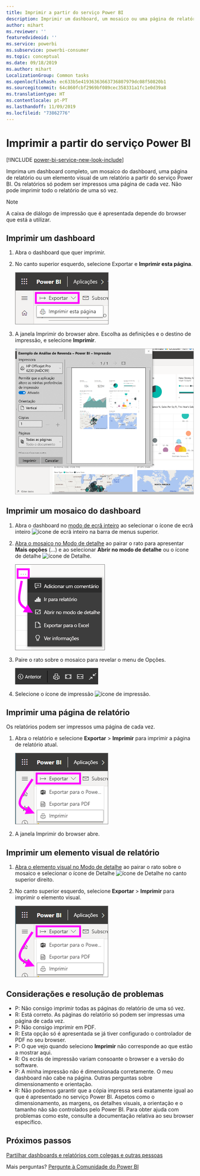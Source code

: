 ```yaml
---
title: Imprimir a partir do serviço Power BI
description: Imprimir um dashboard, um mosaico ou uma página de relatório a partir do serviço Power BI.
author: mihart
ms.reviewer: ''
featuredvideoid: ''
ms.service: powerbi
ms.subservice: powerbi-consumer
ms.topic: conceptual
ms.date: 09/18/2019
ms.author: mihart
LocalizationGroup: Common tasks
ms.openlocfilehash: ec633b5e41936363663736807979dc08f50820b1
ms.sourcegitcommit: 64c860fcbf2969bf089cec358331a1fc1e0d39a8
ms.translationtype: HT
ms.contentlocale: pt-PT
ms.lasthandoff: 11/09/2019
ms.locfileid: "73862776"
---
```

# <a name="printing-from-the-power-bi-service"></a>Imprimir a partir do serviço Power BI

[!INCLUDE [power-bi-service-new-look-include](../includes/power-bi-service-new-look-include.md)]

Imprima um dashboard completo, um mosaico do dashboard, uma página de relatório ou um elemento visual de um relatório a partir do serviço Power BI. Os relatórios só podem ser impressos uma página de cada vez. Não pode imprimir todo o relatório de uma só vez.

   > [!NOTE]
   > A caixa de diálogo de impressão que é apresentada depende do browser que está a utilizar.
   > 
## <a name="print-a-dashboard"></a>Imprimir um dashboard
1. Abra o dashboard que quer imprimir.
2. No canto superior esquerdo, selecione Exportar e **Imprimir esta página**.
   
    ![Opção de impressão do dashboard](./media/end-user-print/power-bi-dashboard-print.png)
3. A janela Imprimir do browser abre. Escolha as definições e o destino de impressão, e selecione **Imprimir**.
   

   
    ![caixa de diálogo Imprimir](./media/end-user-print/power-bi-print-dash.png)

## <a name="print-a-dashboard-tile"></a>Imprimir um mosaico do dashboard
1. Abra o dashboard no [modo de ecrã inteiro](end-user-focus.md) ao selecionar o ícone de ecrã inteiro ![ícone de ecrã inteiro](./media/end-user-print/power-bi-full-screen-icon.png) na barra de menus superior.
3. [Abra o mosaico no Modo de detalhe](end-user-focus.md) ao pairar o rato para apresentar **Mais opções** (...) e ao selecionar **Abrir no modo de detalhe** ou o ícone de detalhe ![ícone de Detalhe](./media/end-user-print/power-bi-focus-icon.png).
   
    ![menu de reticências](./media/end-user-print/power-bi-menu-options.png)
4. Paire o rato sobre o mosaico para revelar o menu de Opções.
   
    ![menu de Opções em ecrã inteiro](./media/end-user-print/menu-options-new.png)
4. Selecione o ícone de impressão ![ícone de impressão](./media/end-user-print/print-icon.png).     
   

## <a name="print-a-report-page"></a>Imprimir uma página de relatório
Os relatórios podem ser impressos uma página de cada vez.

1. Abra o relatório e selecione **Exportar** > **Imprimir** para imprimir a página de relatório atual.
   
    ![Menu Ficheiro do Power BI](./media/end-user-print/power-bi-report-print.png)
3. A janela Imprimir do browser abre.
   


## <a name="print-a-report-visual"></a>Imprimir um elemento visual de relatório
1. [Abra o elemento visual no Modo de detalhe](end-user-focus.md) ao pairar o rato sobre o mosaico e selecionar o ícone de Detalhe ![ícone de Detalhe](./media/end-user-print/power-bi-focus-icon.png) no canto superior direito.

2. No canto superior esquerdo, selecione **Exportar** > **Imprimir** para imprimir o elemento visual.

    ![Menu Ficheiro do Power BI](./media/end-user-print/power-bi-report-print.png)



## <a name="considerations-and-troubleshooting"></a>Considerações e resolução de problemas

* P: Não consigo imprimir todas as páginas do relatório de uma só vez.    
* R: Está correto. As páginas do relatório só podem ser impressas uma página de cada vez.
* P: Não consigo imprimir em PDF.    
* R: Esta opção só é apresentada se já tiver configurado o controlador de PDF no seu browser.    
* P: O que vejo quando seleciono **Imprimir** não corresponde ao que estão a mostrar aqui.    
* R: Os ecrãs de impressão variam consoante o browser e a versão do software.
* P: A minha impressão não é dimensionada corretamente.  O meu dashboard não cabe na página. Outras perguntas sobre dimensionamento e orientação.    
* R: Não podemos garantir que a cópia impressa será exatamente igual ao que é apresentado no serviço Power BI. Aspetos como o dimensionamento, as margens, os detalhes visuais, a orientação e o tamanho não são controlados pelo Power BI. Para obter ajuda com problemas como este, consulte a documentação relativa ao seu browser específico.      

## <a name="next-steps"></a>Próximos passos
[Partilhar dashboards e relatórios com colegas e outras pessoas](../service-share-dashboards.md)

Mais perguntas? [Pergunte à Comunidade do Power BI](https://community.powerbi.com/)

